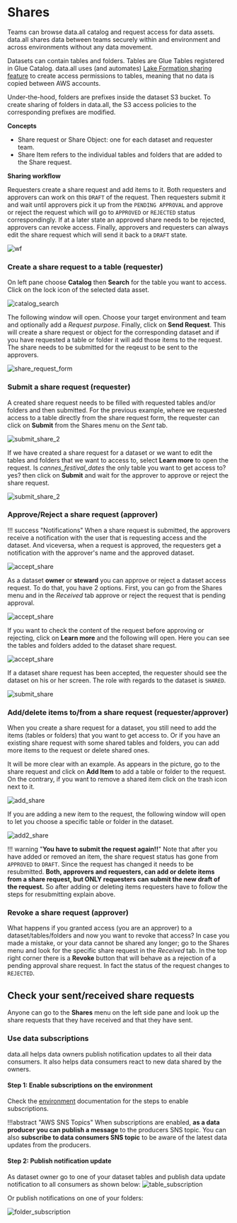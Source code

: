 # **Shares**
Teams can browse data.all catalog and request access for data assets.
data.all shares data between teams securely within and environment and across environments without any data movement.


Datasets can contain tables and folders. Tables are Glue Tables registered in Glue Catalog.
data.all uses (and automates)
<a href="https://docs.aws.amazon.com/lake-formation/latest/dg/sharing-catalog-resources.html" target="_blank">Lake Formation sharing feature</a>
to create access permissions to tables, meaning that no data is copied between  AWS accounts.

Under-the-hood, folders are prefixes inside the dataset S3 bucket. To create sharing of folders in data.all,
the S3 access policies to the corresponding prefixes are modified.

**Concepts**

- Share request or Share Object: one for each dataset and requester team.
- Share Item refers to the individual tables and folders that are added to the Share request.

**Sharing workflow**

Requesters create a share request and add items to it. Both requesters and approvers can work on this `DRAFT` of
the request. Then requesters submit it and wait until approvers pick it up from the `PENDING APPROVAL` and approve or
reject the request which will go to `APPROVED` or `REJECTED` status correspondingly. If at a later state an approved
share needs to be rejected, approvers can revoke access. Finally, approvers and requesters can always edit the share
request which will send it back to a `DRAFT` state.


![wf](pictures/shares/share_wf.png#zoom#shadow)

### **Create a share request to a table (requester)**

On left pane choose **Catalog** then **Search** for the table you want to access. Click on the lock icon of the selected
data asset.

![catalog_search](pictures/shares/shares_search.png#zoom#shadow)

The following window will open. Choose your target environment and team and optionally add a *Request purpose*. Finally,
click on **Send Request**. This will create a share request or object for the corresponding dataset
and if you have requested a table or folder
it will add those items to the request. The share needs to be submitted for the reqeust to be sent to the approvers.

![share_request_form](pictures/shares/share_request_form.png#zoom#shadow)


### **Submit a share request (requester)**
A created share request needs to be filled with requested tables and/or folders and then submitted. For the previous
example, where we requested access to a table directly from the share request form, the requester can click on
**Submit** from the Shares menu on the *Sent* tab.

![submit_share_2](pictures/shares/share_in_datasets.png#zoom#shadow)

If we have created a share request for a dataset or we want to edit the tables and folders that we want to access to,
select **Learn more** to open the request. Is *cannes_festival_dates* the only table you want to get access to? yes?
then click on **Submit** and wait for the approver to approve or reject the share request.

![submit_share_2](pictures/shares/share_request_submit.png#zoom#shadow)

### **Approve/Reject a share request (approver)**
!!! success "Notifications"
    When a share request is submitted, the approvers receive a notification with the user that is requesting access
    and the dataset. And viceversa, when a request is approved, the requesters get a notification with the
    approver's name and the approved dataset.

![accept_share](pictures/shares/share_notification.png#zoom#shadow)

As a dataset **owner** or **steward** you can approve or reject a dataset access request. To do that, you have 2 options.
First, you can go from the Shares menu and in the *Received* tab approve or reject the request that is pending approval.

![accept_share](pictures/shares/share_approve_menu.png#zoom#shadow)

If you want to check the content of the request before approving or rejecting, click on **Learn more** and the
following will open. Here you can see the tables and folders added to the dataset share request.

![accept_share](pictures/shares/share_approve.png#zoom#shadow)

If a dataset share request has been accepted, the requester should see the dataset on his or her screen. The role with
regards to the dataset is `SHARED`.

![submit_share](pictures/shares/share_submit_menu.png#zoom#shadow)

### **Add/delete items to/from a share request (requester/approver)**
When you create a share request for a dataset, you still need to add the items (tables or folders) that you want to
get access to. Or if you have an existing share request with some shared tables and folders, you can add more items
to the request or delete shared ones.

It will be more clear with an example. As appears in the picture, go to the share request and click on **Add Item**
to add a table or folder to the request. On the contrary, if you want to remove a shared item click on the trash icon
next to it.

![add_share](pictures/shares/share_add_delete.png#zoom#shadow)

If you are adding a new item to the request, the following window will open to let you choose a specific table
or folder in the dataset.

![add2_share](pictures/shares/share_add_2.png#zoom#shadow)

!!! warning "**You have to submit the request again!!**"
    Note that after you have added or removed an item, the share request status has gone from `APPROVED` to `DRAFT`.
    Since the request has changed it needs to be resubmitted. **Both, approvers and requesters, can add or delete items
    from a share request, but ONLY requesters can submit the new draft of the request.** So after adding or deleting
    items requesters have to follow the steps for resubmitting explain above.



### **Revoke a share request (approver)**
What happens if you granted access (you are an approver)
to a dataset/tables/folders and now you want to revoke that access? In case you made
a mistake, or your data cannot be shared any longer; go to the Shares menu and look for the specific share request
in the *Received* tab. In the top right corner there is a **Revoke** button that will behave as a rejection of a
pending approval share request. In fact the status of the request changes to `REJECTED`.


## **Check your sent/received share requests**
Anyone can go to the **Shares** menu on the left side pane and look up the share requests that they have received
and that they have sent.


### **Use data subscriptions**
data.all helps data owners publish notification updates to all their data consumers.
It also helps data consumers react to new data shared by the owners.

#### Step 1: Enable subscriptions on the environment

Check the <a href="environments.html">environment</a> documentation for the steps to enable subscriptions.

!!!abstract "AWS SNS Topics"
    When subscriptions are enabled, **as a data producer you can publish a message** to the producers SNS topic.
    You can also **subscribe to data consumers SNS topic** to be aware of the latest data updates from the producers.

#### Step 2: Publish notification update
As dataset owner go to one of your dataset tables and publish data update notification to all consumers
as shown below:
![table_subscription](pictures/datasets/table_subscription.png#zoom#shadow)

Or publish notifications on one of your folders:

![folder_subscription](pictures/datasets/folder_subscription.png#zoom#shadow)
